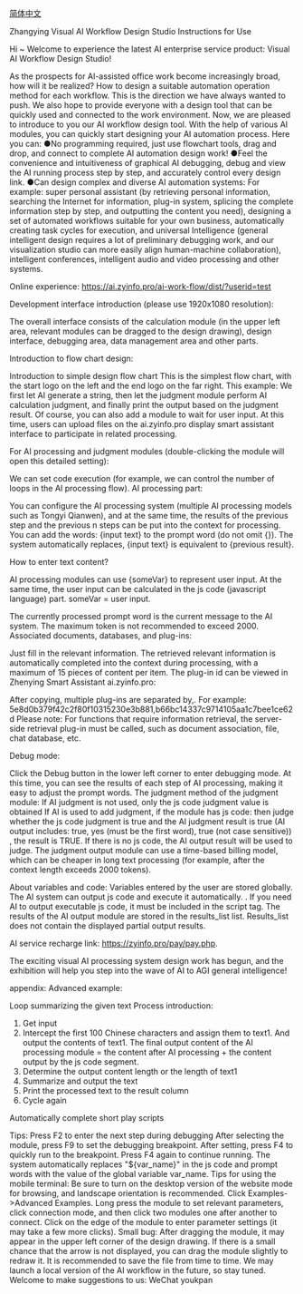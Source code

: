 [简体中文](https://docs.qq.com/doc/DS3BlbE9JcWZ6TkNM)

Zhangying Visual AI Workflow Design Studio Instructions for Use

Hi ~ Welcome to experience the latest AI enterprise service product: Visual AI Workflow Design Studio!

As the prospects for AI-assisted office work become increasingly broad, how will it be realized? How to design a suitable automation operation method for each workflow. This is the direction we have always wanted to push. We also hope to provide everyone with a design tool that can be quickly used and connected to the work environment.
Now, we are pleased to introduce to you our AI workflow design tool. With the help of various AI modules, you can quickly start designing your AI automation process.
Here you can:
●No programming required, just use flowchart tools, drag and drop, and connect to complete AI automation design work!
●Feel the convenience and intuitiveness of graphical AI debugging, debug and view the AI running process step by step, and accurately control every design link.
●Can design complex and diverse AI automation systems:
For example: super personal assistant (by retrieving personal information, searching the Internet for information, plug-in system, splicing the complete information step by step, and outputting the content you need), designing a set of automated workflows suitable for your own business, automatically creating task cycles for execution, and universal Intelligence (general intelligent design requires a lot of preliminary debugging work, and our visualization studio can more easily align human-machine collaboration), intelligent conferences, intelligent audio and video processing and other systems.

Online experience: https://ai.zyinfo.pro/ai-work-flow/dist/?userid=test
	
Development interface introduction (please use 1920x1080 resolution):

The overall interface consists of the calculation module (in the upper left area, relevant modules can be dragged to the design drawing), design interface, debugging area, data management area and other parts.

Introduction to flow chart design:

Introduction to simple design flow chart
This is the simplest flow chart, with the start logo on the left and the end logo on the far right.
This example: We first let AI generate a string, then let the judgment module perform AI calculation judgment, and finally print the output based on the judgment result. Of course, you can also add a module to wait for user input. At this time, users can upload files on the ai.zyinfo.pro display smart assistant interface to participate in related processing.

For AI processing and judgment modules (double-clicking the module will open this detailed setting):

We can set code execution (for example, we can control the number of loops in the AI processing flow).
AI processing part:

You can configure the AI processing system (multiple AI processing models such as Tongyi Qianwen), and at the same time, the results of the previous step and the previous n steps can be put into the context for processing. You can add the words: {input text} to the prompt word (do not omit {}). The system automatically replaces, {input text} is equivalent to {previous result}.

How to enter text content?

AI processing modules can use {someVar} to represent user input. At the same time, the user input can be calculated in the js code (javascript language) part. someVar = user input.

The currently processed prompt word is the current message to the AI system.
The maximum token is not recommended to exceed 2000.
Associated documents, databases, and plug-ins:

Just fill in the relevant information. The retrieved relevant information is automatically completed into the context during processing, with a maximum of 15 pieces of content per item. The plug-in id can be viewed in Zhenying Smart Assistant ai.zyinfo.pro:


After copying, multiple plug-ins are separated by,.
For example: 5e8d0b379f42c2f80f10315230e3b881,b66bc14337c9714105aa1c7bee1ce62d
Please note: For functions that require information retrieval, the server-side retrieval plug-in must be called, such as document association, file, chat database, etc.

Debug mode:

Click the Debug button in the lower left corner to enter debugging mode. At this time, you can see the results of each step of AI processing, making it easy to adjust the prompt words.
The judgment method of the judgment module:
If AI judgment is not used, only the js code judgment value is obtained
If AI is used to add judgment, if the module has js code: then judge whether the js code judgment is true and the AI judgment result is true (AI output includes: true, yes (must be the first word), true (not case sensitive)) , the result is TRUE. If there is no js code, the AI output result will be used to judge.
The judgment output module can use a time-based billing model, which can be cheaper in long text processing (for example, after the context length exceeds 2000 tokens).

About variables and code:
Variables entered by the user are stored globally. The AI system can output js code and execute it automatically. <script>jscode example</script>. If you need AI to output executable js code, it must be included in the script tag. The results of the AI output module are stored in the results_list list. Results_list does not contain the displayed partial output results.
	
AI service recharge link: https://zyinfo.pro/pay/pay.php.

The exciting visual AI processing system design work has begun, and the exhibition will help you step into the wave of AI to AGI general intelligence!


appendix:
Advanced example:

Loop summarizing the given text
Process introduction:
1. Get input
2. Intercept the first 100 Chinese characters and assign them to text1. And output the contents of text1.
The final output content of the AI processing module = the content after AI processing + the content output by the js code segment.
3. Determine the output content length or the length of text1
4. Summarize and output the text
5. Print the processed text to the result column
6. Cycle again


Automatically complete short play scripts

Tips: 
Press F2 to enter the next step during debugging
After selecting the module, press F9 to set the debugging breakpoint. After setting, press F4 to quickly run to the breakpoint. Press F4 again to continue running.
The system automatically replaces "${var_name}" in the js code and prompt words with the value of the global variable var_name.
Tips for using the mobile terminal: Be sure to turn on the desktop version of the website mode for browsing, and landscape orientation is recommended. Click Examples->Advanced Examples. Long press the module to set relevant parameters, click connection mode, and then click two modules one after another to connect. Click on the edge of the module to enter parameter settings (it may take a few more clicks).
Small bug: After dragging the module, it may appear in the upper left corner of the design drawing. If there is a small chance that the arrow is not displayed, you can drag the module slightly to redraw it. It is recommended to save the file from time to time. We may launch a local version of the AI workflow in the future, so stay tuned.
Welcome to make suggestions to us: WeChat youkpan

